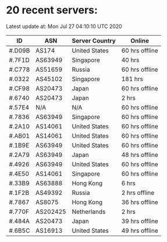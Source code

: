 # 20 recent servers:

Latest update at: Mon Jul 27 04:10:10 UTC 2020

| ID | ASN | Server Country | Online |
| -- | --- | -------------- | ------ |
| #.D09B | AS174 | United States | 60 hrs offline |
| #.7F1D | AS63949 | Singapore | 40 hrs |
| #.C778 | AS51659 | Russia | 60 hrs offline |
| #.0322 | AS45102 | Singapore | 181 hrs |
| #.CF98 | AS20473 | Japan | 60 hrs offline |
| #.6740 | AS20473 | Japan | 2 hrs |
| #.57E4 | N/A | N/A | 60 hrs offline |
| #.7836 | AS63949 | Singapore | 60 hrs offline |
| #.2A10 | AS14061 | United States | 60 hrs offline |
| #.AB01 | AS14061 | United States | 60 hrs offline |
| #.1B9E | AS63949 | United States | 60 hrs offline |
| #.2A79 | AS63949 | Japan | 48 hrs offline |
| #.4926 | AS63949 | United States | 60 hrs offline |
| #.4E50 | AS14061 | Singapore | 60 hrs offline |
| #.33B9 | AS63888 | Hong Kong | 6 hrs |
| #.1F2B | AS49392 | Russia | 2 hrs offline |
| #.7867 | AS8075 | Hong Kong | 36 hrs offline |
| #.770F | AS202425 | Netherlands | 2 hrs |
| #.484A | AS20473 | Japan | 39 hrs offline |
| #.6B5C | AS16913 | United States | 49 hrs offline |

